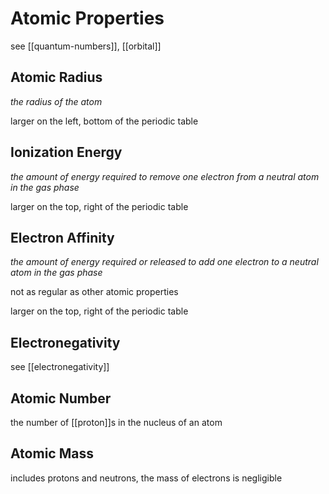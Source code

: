 # Atomic Properties

see [[quantum-numbers]], [[orbital]]

## Atomic Radius

_the radius of the atom_

larger on the left, bottom of the periodic table

## Ionization Energy

_the amount of energy required to remove one electron from a neutral atom in the gas phase_

larger on the top, right of the periodic table

## Electron Affinity

_the amount of energy required or released to add one electron to a neutral atom in the gas phase_

not as regular as other atomic properties

larger on the top, right of the periodic table

## Electronegativity

see [[electronegativity]]

## Atomic Number

the number of [[proton]]s in the nucleus of an atom

## Atomic Mass

includes protons and neutrons, the mass of electrons is negligible
